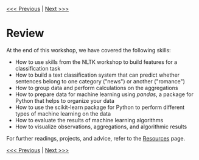 [<<< Previous](08-unsupervised.md) |  [Next >>>](10-resources.md)

# Review

At the end of this workshop, we have covered the following skills:

- How to use skills from the NLTK workshop to build features for a classification task
- How to build a text classification system that can predict whether sentences belong to one category ("news") or another ("romance")
- How to group data and perform calculations on the aggregations
- How to prepare data for machine learning using *pandas*, a package for Python that helps to organize your data
- How to use the scikit-learn package for Python to perform different types of machine learning on the data
- How to evaluate the results of machine learning algorithms
- How to visualize observations, aggregations, and algorithmic results

For further readings, projects, and advice, refer to the [Resources](sections/10-resources.md) page.

[<<< Previous](08-lda.md) |  [Next >>>](10-resources.md)
